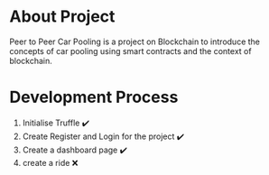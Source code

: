 # About Project

Peer to Peer Car Pooling is a project on Blockchain to introduce the concepts of car pooling using smart contracts and the context of blockchain.

# Development Process
1. Initialise Truffle  :heavy_check_mark:
2. Create Register and Login for the project :heavy_check_mark:
3. Create a dashboard page :heavy_check_mark:
4. create a ride :x: